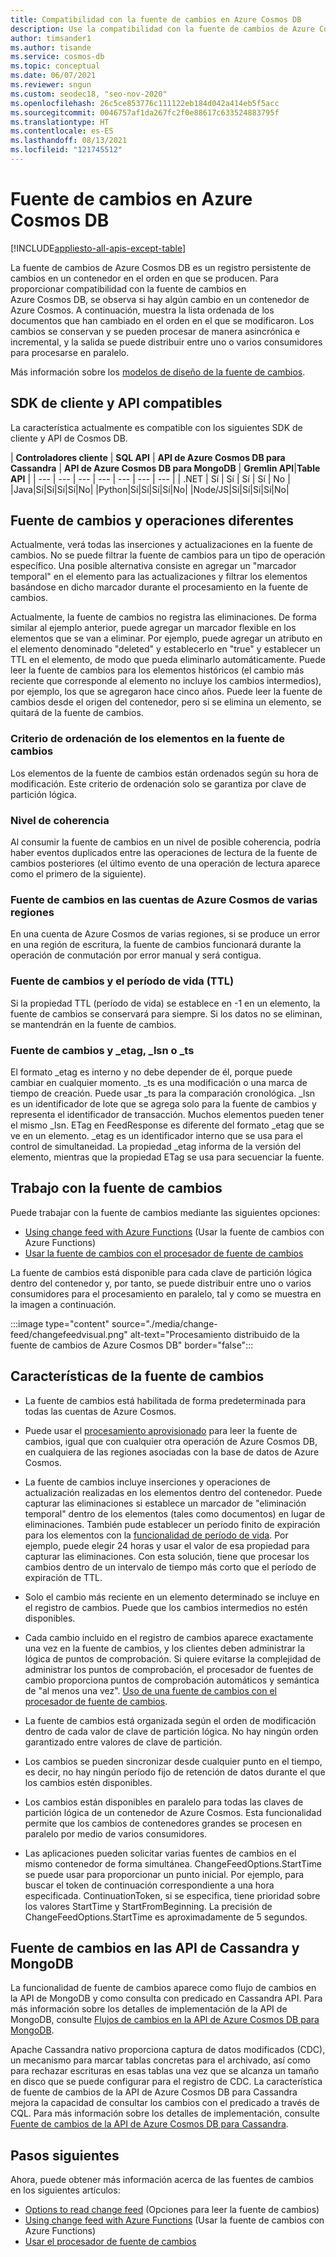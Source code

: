 ```yaml
---
title: Compatibilidad con la fuente de cambios en Azure Cosmos DB
description: Use la compatibilidad con la fuente de cambios de Azure Cosmos DB para controlar los cambios en documentos y realizar el procesamiento basado en eventos tales como desencadenadores y mantener actualizados las cachés y los sistemas de análisis.
author: timsander1
ms.author: tisande
ms.service: cosmos-db
ms.topic: conceptual
ms.date: 06/07/2021
ms.reviewer: sngun
ms.custom: seodec18, "seo-nov-2020"
ms.openlocfilehash: 26c5ce853776c111122eb184d042a414eb5f5acc
ms.sourcegitcommit: 0046757af1da267fc2f0e88617c633524883795f
ms.translationtype: HT
ms.contentlocale: es-ES
ms.lasthandoff: 08/13/2021
ms.locfileid: "121745512"
---
```

# <a name="change-feed-in-azure-cosmos-db"></a>Fuente de cambios en Azure Cosmos DB
[!INCLUDE[appliesto-all-apis-except-table](includes/appliesto-all-apis-except-table.md)]

La fuente de cambios de Azure Cosmos DB es un registro persistente de cambios en un contenedor en el orden en que se producen. Para proporcionar compatibilidad con la fuente de cambios en Azure Cosmos DB, se observa si hay algún cambio en un contenedor de Azure Cosmos. A continuación, muestra la lista ordenada de los documentos que han cambiado en el orden en el que se modificaron. Los cambios se conservan y se pueden procesar de manera asincrónica e incremental, y la salida se puede distribuir entre uno o varios consumidores para procesarse en paralelo.

Más información sobre los [modelos de diseño de la fuente de cambios](change-feed-design-patterns.md).

## <a name="supported-apis-and-client-sdks"></a>SDK de cliente y API compatibles

La característica actualmente es compatible con los siguientes SDK de cliente y API de Cosmos DB.

| **Controladores cliente** | **SQL API** | **API de Azure Cosmos DB para Cassandra** | **API de Azure Cosmos DB para MongoDB** | **Gremlin API**|**Table API** |
| --- | --- | --- | --- | --- | --- | --- |
| .NET | Sí | Sí | Sí | Sí | No |
|Java|Sí|Sí|Sí|Sí|No|
|Python|Sí|Sí|Sí|Sí|No|
|Node/JS|Sí|Sí|Sí|Sí|No|

## <a name="change-feed-and-different-operations"></a>Fuente de cambios y operaciones diferentes

Actualmente, verá todas las inserciones y actualizaciones en la fuente de cambios. No se puede filtrar la fuente de cambios para un tipo de operación específico. Una posible alternativa consiste en agregar un "marcador temporal" en el elemento para las actualizaciones y filtrar los elementos basándose en dicho marcador durante el procesamiento en la fuente de cambios.

Actualmente, la fuente de cambios no registra las eliminaciones. De forma similar al ejemplo anterior, puede agregar un marcador flexible en los elementos que se van a eliminar. Por ejemplo, puede agregar un atributo en el elemento denominado "deleted" y establecerlo en "true" y establecer un TTL en el elemento, de modo que pueda eliminarlo automáticamente. Puede leer la fuente de cambios para los elementos históricos (el cambio más reciente que corresponde al elemento no incluye los cambios intermedios), por ejemplo, los que se agregaron hace cinco años. Puede leer la fuente de cambios desde el origen del contenedor, pero si se elimina un elemento, se quitará de la fuente de cambios.

### <a name="sort-order-of-items-in-change-feed"></a>Criterio de ordenación de los elementos en la fuente de cambios

Los elementos de la fuente de cambios están ordenados según su hora de modificación. Este criterio de ordenación solo se garantiza por clave de partición lógica.

### <a name="consistency-level"></a>Nivel de coherencia

Al consumir la fuente de cambios en un nivel de posible coherencia, podría haber eventos duplicados entre las operaciones de lectura de la fuente de cambios posteriores (el último evento de una operación de lectura aparece como el primero de la siguiente).

### <a name="change-feed-in-multi-region-azure-cosmos-accounts"></a>Fuente de cambios en las cuentas de Azure Cosmos de varias regiones

En una cuenta de Azure Cosmos de varias regiones, si se produce un error en una región de escritura, la fuente de cambios funcionará durante la operación de conmutación por error manual y será contigua.

### <a name="change-feed-and-time-to-live-ttl"></a>Fuente de cambios y el período de vida (TTL)

Si la propiedad TTL (período de vida) se establece en -1 en un elemento, la fuente de cambios se conservará para siempre. Si los datos no se eliminan, se mantendrán en la fuente de cambios.  

### <a name="change-feed-and-_etag-_lsn-or-_ts"></a>Fuente de cambios y _etag, _lsn o _ts

El formato _etag es interno y no debe depender de él, porque puede cambiar en cualquier momento. _ts es una modificación o una marca de tiempo de creación. Puede usar _ts para la comparación cronológica. _lsn es un identificador de lote que se agrega solo para la fuente de cambios y representa el identificador de transacción. Muchos elementos pueden tener el mismo _lsn. ETag en FeedResponse es diferente del formato _etag que se ve en un elemento. _etag es un identificador interno que se usa para el control de simultaneidad. La propiedad _etag informa de la versión del elemento, mientras que la propiedad ETag se usa para secuenciar la fuente.

## <a name="working-with-change-feed"></a>Trabajo con la fuente de cambios

Puede trabajar con la fuente de cambios mediante las siguientes opciones:

* [Using change feed with Azure Functions](change-feed-functions.md) (Usar la fuente de cambios con Azure Functions)
* [Usar la fuente de cambios con el procesador de fuente de cambios](change-feed-processor.md) 

La fuente de cambios está disponible para cada clave de partición lógica dentro del contenedor y, por tanto, se puede distribuir entre uno o varios consumidores para el procesamiento en paralelo, tal y como se muestra en la imagen a continuación.

:::image type="content" source="./media/change-feed/changefeedvisual.png" alt-text="Procesamiento distribuido de la fuente de cambios de Azure Cosmos DB" border="false":::

## <a name="features-of-change-feed"></a>Características de la fuente de cambios

* La fuente de cambios está habilitada de forma predeterminada para todas las cuentas de Azure Cosmos.

* Puede usar el [procesamiento aprovisionado](request-units.md) para leer la fuente de cambios, igual que con cualquier otra operación de Azure Cosmos DB, en cualquiera de las regiones asociadas con la base de datos de Azure Cosmos.

* La fuente de cambios incluye inserciones y operaciones de actualización realizadas en los elementos dentro del contenedor. Puede capturar las eliminaciones si establece un marcador de "eliminación temporal" dentro de los elementos (tales como documentos) en lugar de eliminaciones. También pude establecer un período finito de expiración para los elementos con la [funcionalidad de período de vida](time-to-live.md). Por ejemplo, puede elegir 24 horas y usar el valor de esa propiedad para capturar las eliminaciones. Con esta solución, tiene que procesar los cambios dentro de un intervalo de tiempo más corto que el período de expiración de TTL.

* Solo el cambio más reciente en un elemento determinado se incluye en el registro de cambios. Puede que los cambios intermedios no estén disponibles.

* Cada cambio incluido en el registro de cambios aparece exactamente una vez en la fuente de cambios, y los clientes deben administrar la lógica de puntos de comprobación. Si quiere evitarse la complejidad de administrar los puntos de comprobación, el procesador de fuentes de cambio proporciona puntos de comprobación automáticos y semántica de "al menos una vez". [Uso de una fuente de cambios con el procesador de fuente de cambios](change-feed-processor.md).

* La fuente de cambios está organizada según el orden de modificación dentro de cada valor de clave de partición lógica. No hay ningún orden garantizado entre valores de clave de partición.

* Los cambios se pueden sincronizar desde cualquier punto en el tiempo, es decir, no hay ningún período fijo de retención de datos durante el que los cambios estén disponibles.

* Los cambios están disponibles en paralelo para todas las claves de partición lógica de un contenedor de Azure Cosmos. Esta funcionalidad permite que los cambios de contenedores grandes se procesen en paralelo por medio de varios consumidores.

* Las aplicaciones pueden solicitar varias fuentes de cambios en el mismo contenedor de forma simultánea. ChangeFeedOptions.StartTime se puede usar para proporcionar un punto inicial. Por ejemplo, para buscar el token de continuación correspondiente a una hora especificada. ContinuationToken, si se especifica, tiene prioridad sobre los valores StartTime y StartFromBeginning. La precisión de ChangeFeedOptions.StartTime es aproximadamente de 5 segundos.

## <a name="change-feed-in-apis-for-cassandra-and-mongodb"></a>Fuente de cambios en las API de Cassandra y MongoDB

La funcionalidad de fuente de cambios aparece como flujo de cambios en la API de MongoDB y como consulta con predicado en Cassandra API. Para más información sobre los detalles de implementación de la API de MongoDB, consulte [Flujos de cambios en la API de Azure Cosmos DB para MongoDB](mongodb/change-streams.md).

Apache Cassandra nativo proporciona captura de datos modificados (CDC), un mecanismo para marcar tablas concretas para el archivado, así como para rechazar escrituras en esas tablas una vez que se alcanza un tamaño en disco que se puede configurar para el registro de CDC. La característica de fuente de cambios de la API de Azure Cosmos DB para Cassandra mejora la capacidad de consultar los cambios con el predicado a través de CQL. Para más información sobre los detalles de implementación, consulte [Fuente de cambios de la API de Azure Cosmos DB para Cassandra](cassandra/cassandra-change-feed.md).

## <a name="next-steps"></a>Pasos siguientes

Ahora, puede obtener más información acerca de las fuentes de cambios en los siguientes artículos:

* [Options to read change feed](read-change-feed.md) (Opciones para leer la fuente de cambios)
* [Using change feed with Azure Functions](change-feed-functions.md) (Usar la fuente de cambios con Azure Functions)
* [Usar el procesador de fuente de cambios](change-feed-processor.md)

